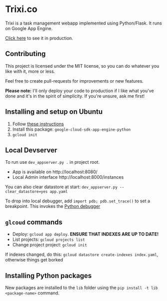 # Trixi.co
Trixi is a task management webapp implemented using Python/Flask. It runs on Google App Engine.

[Click here](https://trixi.casparwre.de/) to see it in production.

## Contributing
This project is licensed under the MIT license, so you can do whatever you like with it, more or less.

Feel free to create pull-requests for improvements or new features.

**Please note:** I'll only deploy your code to production if I like what you've done and it's in the spirit of simplicity. If you're unsure, ask me first!



## Installing and setup on Ubuntu
1. Follow [these instructions](https://cloud.google.com/sdk/docs/#deb)
1. Install this package: `google-cloud-sdk-app-engine-python`
2. `gcloud init`


## Local Devserver
To run use `dev_appserver.py .` in project root.
* App is available on http://localhost:8080/
* Local Admin interface http://localhost:8000/instances

You can also clear datastore at start: `dev_appserver.py --clear_datastore=yes app.yaml`

To drop into local debugger, add `import pdb; pdb.set_trace()` to set a breakpoint.
This invokes the [Python debugger](https://docs.python.org/3/library/pdb.html)

## `glcoud` commands
* Deploy:  `gcloud app deploy`. **ENSURE THAT INDEXES ARE UP TO DATE!**
* List projects: `gcloud projects list`
* Change project project: `gcloud init`

If indexes changed, do this: `gcloud datastore create-indexes index.yaml`, otherwise things get borked

## Installing Python packages
New packages are installed to the `lib` folder using the `pip install -t lib <package-name>` command.
